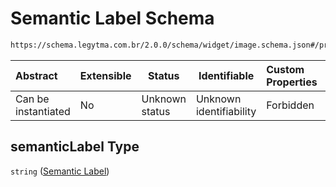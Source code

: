 # Semantic Label Schema

```txt
https://schema.legytma.com.br/2.0.0/schema/widget/image.schema.json#/properties/semanticLabel
```




| Abstract            | Extensible | Status         | Identifiable            | Custom Properties | Additional Properties | Access Restrictions | Defined In                                                                       |
| :------------------ | ---------- | -------------- | ----------------------- | :---------------- | --------------------- | ------------------- | -------------------------------------------------------------------------------- |
| Can be instantiated | No         | Unknown status | Unknown identifiability | Forbidden         | Allowed               | none                | [image.schema.json\*](../schema/widget/image.schema.json) |

## semanticLabel Type

`string` ([Semantic Label](image-properties-semantic-label.md))
